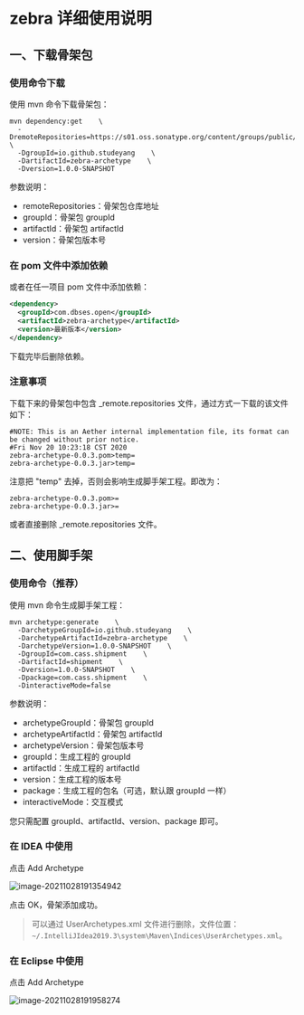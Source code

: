 # zebra 详细使用说明



## 一、下载骨架包

### 使用命令下载

使用 mvn 命令下载骨架包：

```shell
mvn dependency:get    \
  -DremoteRepositories=https://s01.oss.sonatype.org/content/groups/public/    \
  -DgroupId=io.github.studeyang    \
  -DartifactId=zebra-archetype    \
  -Dversion=1.0.0-SNAPSHOT
```

参数说明：

- remoteRepositories：骨架包仓库地址
- groupId：骨架包 groupId
- artifactId：骨架包 artifactId
- version：骨架包版本号

### 在 pom 文件中添加依赖

或者在任一项目 pom 文件中添加依赖：

```xml
<dependency>
  <groupId>com.dbses.open</groupId>
  <artifactId>zebra-archetype</artifactId>
  <version>最新版本</version>
</dependency>
```

下载完毕后删除依赖。

### 注意事项

下载下来的骨架包中包含 _remote.repositories 文件，通过方式一下载的该文件如下：

```text
#NOTE: This is an Aether internal implementation file, its format can be changed without prior notice.
#Fri Nov 20 10:23:18 CST 2020
zebra-archetype-0.0.3.pom>temp=
zebra-archetype-0.0.3.jar>temp=
```

注意把 "temp" 去掉，否则会影响生成脚手架工程。即改为：

```text
zebra-archetype-0.0.3.pom>=
zebra-archetype-0.0.3.jar>=
```

或者直接删除 _remote.repositories 文件。



## 二、使用脚手架

### 使用命令（推荐）

使用 mvn 命令生成脚手架工程：

```shell
mvn archetype:generate    \
  -DarchetypeGroupId=io.github.studeyang    \
  -DarchetypeArtifactId=zebra-archetype    \
  -DarchetypeVersion=1.0.0-SNAPSHOT    \
  -DgroupId=com.cass.shipment    \
  -DartifactId=shipment    \
  -Dversion=1.0.0-SNAPSHOT    \
  -Dpackage=com.cass.shipment    \
  -DinteractiveMode=false
```

参数说明：

- archetypeGroupId：骨架包 groupId
- archetypeArtifactId：骨架包 artifactId
- archetypeVersion：骨架包版本号
- groupId：生成工程的 groupId
- artifactId：生成工程的 artifactId
- version：生成工程的版本号
- package：生成工程的包名（可选，默认跟 groupId 一样）
- interactiveMode：交互模式

您只需配置 groupId、artifactId、version、package 即可。

### 在 IDEA 中使用

点击 Add Archetype

![image-20211028191354942](https://gitee.com/yanglu_u/ImgRepository/raw/master/image-20211028191354942.png)

点击 OK，骨架添加成功。

> 可以通过 UserArchetypes.xml 文件进行删除，文件位置：`~/.IntelliJIdea2019.3\system\Maven\Indices\UserArchetypes.xml`。

### 在 Eclipse 中使用

点击 Add Archetype

![image-20211028191958274](https://gitee.com/yanglu_u/ImgRepository/raw/master/image-20211028191958274.png)


